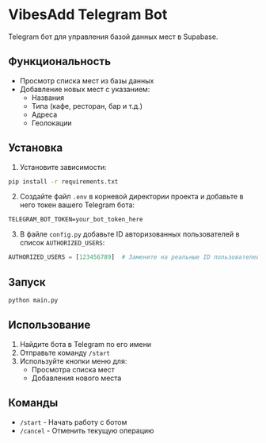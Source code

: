 # VibesAdd Telegram Bot

Telegram бот для управления базой данных мест в Supabase.

## Функциональность

- Просмотр списка мест из базы данных
- Добавление новых мест с указанием:
  - Названия
  - Типа (кафе, ресторан, бар и т.д.)
  - Адреса
  - Геолокации

## Установка

1. Установите зависимости:
```bash
pip install -r requirements.txt
```

2. Создайте файл `.env` в корневой директории проекта и добавьте в него токен вашего Telegram бота:
```
TELEGRAM_BOT_TOKEN=your_bot_token_here
```

3. В файле `config.py` добавьте ID авторизованных пользователей в список `AUTHORIZED_USERS`:
```python
AUTHORIZED_USERS = [123456789]  # Замените на реальные ID пользователей
```

## Запуск

```bash
python main.py
```

## Использование

1. Найдите бота в Telegram по его имени
2. Отправьте команду `/start`
3. Используйте кнопки меню для:
   - Просмотра списка мест
   - Добавления нового места

## Команды

- `/start` - Начать работу с ботом
- `/cancel` - Отменить текущую операцию 